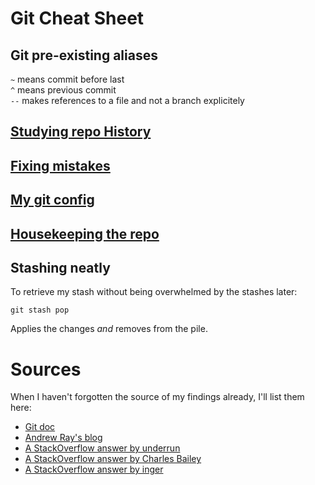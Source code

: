 # Git Cheat Sheet

## Git pre-existing aliases
` ~ `  means commit before last  
` ^ ` means previous commit  
` -- ` makes references to a file and not a branch explicitely

## [Studying repo History](studyHistory.md)
## [Fixing mistakes](fixMistakes.md)
## [My git config](myConfig.md)
## [Housekeeping the repo](housekeeping.md)

## Stashing neatly
To retrieve my stash without being overwhelmed by the stashes later:
```
git stash pop
```
Applies the changes _and_ removes from the pile.



# Sources
When I haven't forgotten the source of my findings already, I'll list them here:

* [Git doc](https://git-scm.com/docs)
* [Andrew Ray's blog](http://blog.andrewray.me/a-better-git-blame/)
* [A StackOverflow answer by underrun](http://stackoverflow.com/a/11884798/6329359)
* [A StackOverflow answer by Charles Bailey](http://stackoverflow.com/a/1113140/6329359)
* [A StackOverflow answer by inger](http://stackoverflow.com/a/3125507/6329359)
